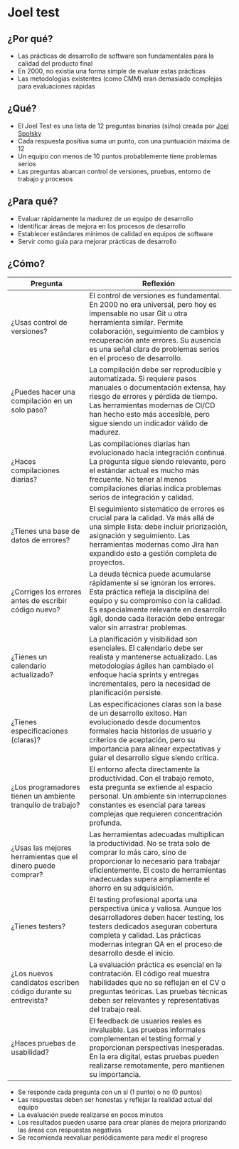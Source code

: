 # Joel test

## ¿Por qué?

- Las prácticas de desarrollo de software son fundamentales para la calidad del producto final
- En 2000, no existía una forma simple de evaluar estas prácticas
- Las metodologías existentes (como CMM) eran demasiado complejas para evaluaciones rápidas

## ¿Qué?

- El Joel Test es una lista de 12 preguntas binarias (sí/no) creada por [Joel Spolsky](https://es.wikipedia.org/wiki/Joel_Spolsky)
- Cada respuesta positiva suma un punto, con una puntuación máxima de 12
- Un equipo con menos de 10 puntos probablemente tiene problemas serios
- Las preguntas abarcan control de versiones, pruebas, entorno de trabajo y procesos

## ¿Para qué?

- Evaluar rápidamente la madurez de un equipo de desarrollo
- Identificar áreas de mejora en los procesos de desarrollo
- Establecer estándares mínimos de calidad en equipos de software
- Servir como guía para mejorar prácticas de desarrollo

## ¿Cómo?

|Pregunta|Reflexión|
|-|-|
|¿Usas control de versiones?|El control de versiones es fundamental. En 2000 no era universal, pero hoy es impensable no usar Git u otra herramienta similar. Permite colaboración, seguimiento de cambios y recuperación ante errores. Su ausencia es una señal clara de problemas serios en el proceso de desarrollo.|
|¿Puedes hacer una compilación en un solo paso?|La compilación debe ser reproducible y automatizada. Si requiere pasos manuales o documentación extensa, hay riesgo de errores y pérdida de tiempo. Las herramientas modernas de CI/CD han hecho esto más accesible, pero sigue siendo un indicador válido de madurez.|
|¿Haces compilaciones diarias?|Las compilaciones diarias han evolucionado hacia integración continua. La pregunta sigue siendo relevante, pero el estándar actual es mucho más frecuente. No tener al menos compilaciones diarias indica problemas serios de integración y calidad.|
|¿Tienes una base de datos de errores?|El seguimiento sistemático de errores es crucial para la calidad. Va más allá de una simple lista: debe incluir priorización, asignación y seguimiento. Las herramientas modernas como Jira han expandido esto a gestión completa de proyectos.|
|¿Corriges los errores antes de escribir código nuevo?|La deuda técnica puede acumularse rápidamente si se ignoran los errores. Esta práctica refleja la disciplina del equipo y su compromiso con la calidad. Es especialmente relevante en desarrollo ágil, donde cada iteración debe entregar valor sin arrastrar problemas.|
|¿Tienes un calendario actualizado?|La planificación y visibilidad son esenciales. El calendario debe ser realista y mantenerse actualizado. Las metodologías ágiles han cambiado el enfoque hacia sprints y entregas incrementales, pero la necesidad de planificación persiste.|
|¿Tienes especificaciones (claras)?|Las especificaciones claras son la base de un desarrollo exitoso. Han evolucionado desde documentos formales hacia historias de usuario y criterios de aceptación, pero su importancia para alinear expectativas y guiar el desarrollo sigue siendo crítica.|
|¿Los programadores tienen un ambiente tranquilo de trabajo?|El entorno afecta directamente la productividad. Con el trabajo remoto, esta pregunta se extiende al espacio personal. Un ambiente sin interrupciones constantes es esencial para tareas complejas que requieren concentración profunda.|
|¿Usas las mejores herramientas que el dinero puede comprar?|Las herramientas adecuadas multiplican la productividad. No se trata solo de comprar lo más caro, sino de proporcionar lo necesario para trabajar eficientemente. El costo de herramientas inadecuadas supera ampliamente el ahorro en su adquisición.|
|¿Tienes testers?|El testing profesional aporta una perspectiva única y valiosa. Aunque los desarrolladores deben hacer testing, los testers dedicados aseguran cobertura completa y calidad. Las prácticas modernas integran QA en el proceso de desarrollo desde el inicio.|
|¿Los nuevos candidatos escriben código durante su entrevista?|La evaluación práctica es esencial en la contratación. El código real muestra habilidades que no se reflejan en el CV o preguntas teóricas. Las pruebas técnicas deben ser relevantes y representativas del trabajo real.|
|¿Haces pruebas de usabilidad?|El feedback de usuarios reales es invaluable. Las pruebas informales complementan el testing formal y proporcionan perspectivas inesperadas. En la era digital, estas pruebas pueden realizarse remotamente, pero mantienen su importancia.|

- Se responde cada pregunta con un sí (1 punto) o no (0 puntos)
- Las respuestas deben ser honestas y reflejar la realidad actual del equipo
- La evaluación puede realizarse en pocos minutos
- Los resultados pueden usarse para crear planes de mejora priorizando las áreas con respuestas negativas
- Se recomienda reevaluar periódicamente para medir el progreso


